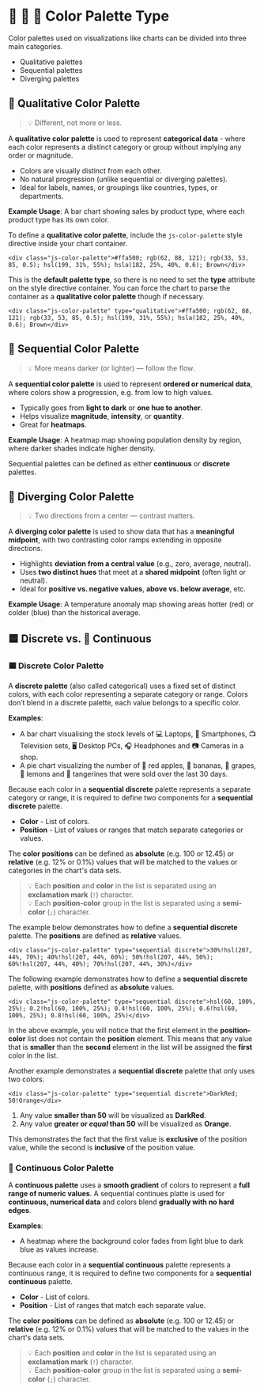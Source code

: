 # 🎨 🌈 🔀 Color Palette Type

Color palettes used on visualizations like charts can be divided into three main categories.

 - Qualitative palettes
 - Sequential palettes
 - Diverging palettes

## 🎨 Qualitative Color Palette

> 💡 Different, not more or less.

A **qualitative color palette** is used to represent **categorical data** - where each color represents a distinct category or group without implying any order or magnitude.

 - Colors are visually distinct from each other.
 - No natural progression (unlike sequential or diverging palettes).
 - Ideal for labels, names, or groupings like countries, types, or departments.

**Example Usage**: A bar chart showing sales by product type, where each product type has its own color.

To define a **qualitative color palette**, include the `js-color-palette` style directive inside your chart container.

```
<div class="js-color-palette">#ffa500; rgb(62, 88, 121); rgb(33, 53, 85, 0.5); hsl(199, 31%, 55%); hsla(182, 25%, 40%, 0.6); Brown</div>
```

This is the **default palette type**, so there is no need to set the **type** attribute on the style directive container. You can force the chart to parse the container as a **qualitative color palette** though if necessary.

```
<div class="js-color-palette" type="qualitative">#ffa500; rgb(62, 88, 121); rgb(33, 53, 85, 0.5); hsl(199, 31%, 55%); hsla(182, 25%, 40%, 0.6); Brown</div>

```

## 🌈 Sequential Color Palette

> 💡 More means darker (or lighter) — follow the flow.

A **sequential color palette** is used to represent **ordered or numerical data**, where colors show a progression, e.g. from low to high values.

 - Typically goes from **light to dark** or **one hue to another**.
 - Helps visualize **magnitude**, **intensity**, or **quantity**.
 - Great for **heatmaps**.

**Example Usage**: A heatmap map showing population density by region, where darker shades indicate higher density.

Sequential palettes can be defined as either **continuous** or **discrete** palettes.

## 🔀 Diverging Color Palette

> 💡 Two directions from a center — contrast matters.

A **diverging color palette** is used to show data that has a **meaningful midpoint**, with two contrasting color ramps extending in opposite directions.

 - Highlights **deviation from a central value** (e.g., zero, average, neutral).
 - Uses **two distinct hues** that meet at a **shared midpoint** (often light or neutral).
 - Ideal for **positive vs. negative values**, **above vs. below average**, etc.

**Example Usage**: A temperature anomaly map showing areas hotter (red) or colder (blue) than the historical average.

## 🟦 Discrete vs. 🌈 Continuous

### 🟦 Discrete Color Palette

A **discrete palette** (also called categorical) uses a fixed set of distinct colors, with each color representing a separate category or range. Colors don’t blend in a discrete palette, each value belongs to a specific color.

**Examples**:

 - A bar chart visualising the stock levels of 💻 Laptops, 📱 Smartphones, 📺 Television sets, 🖥️ Desktop PCs, 🎧 Headphones and 📷 Cameras in a shop.
 - A pie chart visualizing the number of 🍎 red apples, 🍌 bananas, 🍇 grapes, 🍋 lemons and 🍊 tangerines that were sold over the last 30 days.

Because each color in a **sequential discrete** palette represents a separate category or range, it is required to define two components for a **sequential discrete** palette.

 - **Color** - List of colors.
 - **Position** - List of values or ranges that match separate categories or values.

The **color positions** can be defined as **absolute** (e.g. 100 or 12.45) or **relative** (e.g. 12% or 0.1%) values that will be matched to the values or categories in the chart's data sets.

> 💡 Each **position** and **color** in the list is separated using an **exclamation mark** (`!`) character.<br>💡 Each **position-color** group in the list is separated using a **semi-color** (`;`) character.

The example below demonstrates how to define a **sequential discrete** palette. The **positions** are defined as **relative** values.

```
<div class="js-color-palette" type="sequential discrete">30%!hsl(207, 44%, 70%); 40%!hsl(207, 44%, 60%); 50%!hsl(207, 44%, 50%); 60%!hsl(207, 44%, 40%); 70%!hsl(207, 44%, 30%)</div>
```

The following example demonstrates how to define a **sequential discrete** palette, with **positions** defined as **absolute** values.

```
<div class="js-color-palette" type="sequential discrete">hsl(60, 100%, 25%); 0.2!hsl(60, 100%, 25%); 0.4!hsl(60, 100%, 25%); 0.6!hsl(60, 100%, 25%); 0.8!hsl(60, 100%, 25%)</div>
```

In the above example, you will notice that the first element in the **position-color** list does not contain the **position** element. This means that any value that is **smaller** than the **second** element in the list will be assigned the **first** color in the list.

Another example demonstrates a **sequential discrete** palette that only uses two colors.

```
<div class="js-color-palette" type="sequential discrete">DarkRed; 50!Orange</div>
```

 1. Any value **smaller than 50** will be visualized as **DarkRed**.
 2. Any value **greater or *equal* than 50** will be visualized as **Orange**.

This demonstrates the fact that the first value is **exclusive** of the position value, while the second is **inclusive** of the position value.

### 🌈 Continuous Color Palette

A **continuous palette** uses a **smooth gradient** of colors to represent a **full range of numeric values**. A sequential continues platte is used for **continuous, numerical data** and colors blend **gradually with no hard edges**.

**Examples**:

 - A heatmap where the background color fades from light blue to dark blue as values increase.

Because each color in a **sequential continuous** palette represents a continuous range, it is required to define two components for a **sequential continuous** palette.

 - **Color** - List of colors.
 - **Position** - List of ranges that match each separate value.

The **color positions** can be defined as **absolute** (e.g. 100 or 12.45) or **relative** (e.g. 12% or 0.1%) values that will be matched to the values in the chart's data sets.

> 💡 Each **position** and **color** in the list is separated using an **exclamation mark** (`!`) character.<br>💡 Each **position-color** group in the list is separated using a **semi-color** (`;`) character.